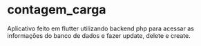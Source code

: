 # contagem_carga
Aplicativo feito em flutter utilizando backend php para acessar as informações do banco de dados e fazer update, delete e create.
